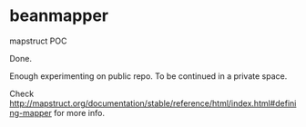 # beanmapper
mapstruct POC 

Done. 

Enough experimenting on public repo. To be continued in a private space.

Check http://mapstruct.org/documentation/stable/reference/html/index.html#defining-mapper for more info.
